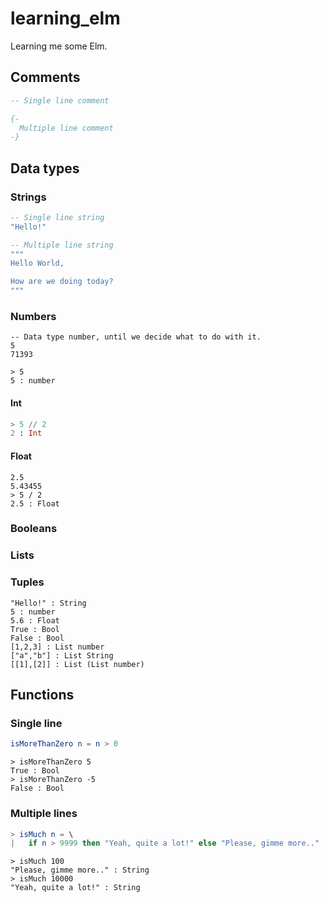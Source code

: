 # learning_elm
Learning me some Elm.

## Comments
``` elm
-- Single line comment

{-
  Multiple line comment
-}
```

## Data types

### Strings
``` elm
-- Single line string
"Hello!"

-- Multiple line string
"""
Hello World,

How are we doing today?
"""
```

### Numbers
```
-- Data type number, until we decide what to do with it.
5
71393

> 5
5 : number
```
#### Int
``` elm
> 5 // 2
2 : Int
```
#### Float
```
2.5
5.43455
> 5 / 2
2.5 : Float
```


### Booleans
### Lists
### Tuples

```
"Hello!" : String
5 : number
5.6 : Float
True : Bool
False : Bool
[1,2,3] : List number
["a","b"] : List String
[[1],[2]] : List (List number)
```

## Functions

### Single line
``` elm
isMoreThanZero n = n > 0
```

```
> isMoreThanZero 5
True : Bool
> isMoreThanZero -5
False : Bool
```


### Multiple lines
``` elm
> isMuch n = \
|   if n > 9999 then "Yeah, quite a lot!" else "Please, gimme more.."
```

```
> isMuch 100
"Please, gimme more.." : String
> isMuch 10000
"Yeah, quite a lot!" : String
```

